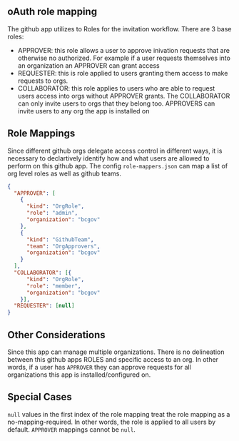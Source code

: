 ## oAuth role mapping

The github app utilizes to Roles for the invitation workflow. There are 3 base roles:

- APPROVER: this role allows a user to approve inivation requests that are otherwise no authorized. For example if a user requests themselves into an organization an APPROVER can grant access
- REQUESTER: this is role applied to users granting them access to make requests to orgs.
- COLLABORATOR: this role applies to users who are able to request users access into orgs without APPROVER grants. The COLLABORATOR can only invite users to orgs that they belong too. APPROVERS can invite users to any org the app is installed on


## Role Mappings

Since different github orgs delegate access control in different ways, it is necessary to declartively identify how and what users are allowed to perform on this github app. 
The config `role-mappers.json` can map a list of org level roles as well as github teams.

```json
{
  "APPROVER": [
    {
      "kind": "OrgRole",
      "role": "admin",
      "organization": "bcgov"
    },
    {
      "kind": "GithubTeam",
      "team": "OrgApprovers",
      "organization": "bcgov"
    }
  ],
  "COLLABORATOR": [{
      "kind": "OrgRole",
      "role": "member",
      "organization": "bcgov"
    }],
  "REQUESTER": [null]
}

```

## Other Considerations

Since this app can manage multiple organizations. There is no delineation between this github apps ROLES and specific access to an org. In other words, if a user has `APPROVER` they can approve requests for all organizations this app is installed/configured on.

## Special Cases

`null` values in the first index of the role mapping treat the role mapping as a no-mapping-required. In other words, the role is applied to all users by default. `APPROVER` mappings cannot be `null`.